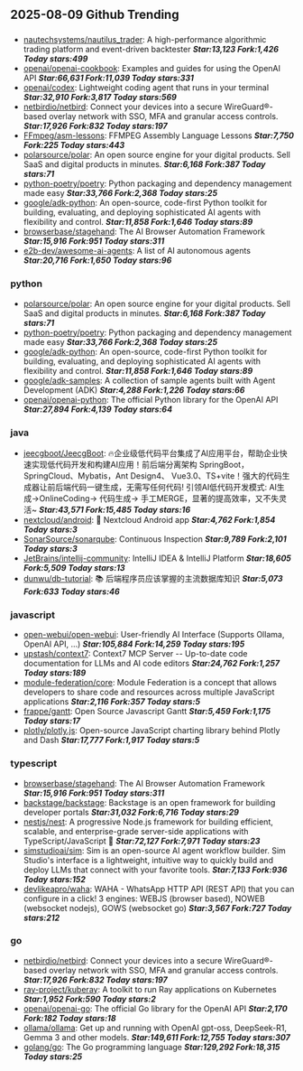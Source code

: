 ## 2025-08-09 Github Trending

### 
* [nautechsystems/nautilus_trader](https://github.com/nautechsystems/nautilus_trader): A high-performance algorithmic trading platform and event-driven backtester ***Star:13,123 Fork:1,426 Today stars:499***
* [openai/openai-cookbook](https://github.com/openai/openai-cookbook): Examples and guides for using the OpenAI API ***Star:66,631 Fork:11,039 Today stars:331***
* [openai/codex](https://github.com/openai/codex): Lightweight coding agent that runs in your terminal ***Star:32,910 Fork:3,817 Today stars:569***
* [netbirdio/netbird](https://github.com/netbirdio/netbird): Connect your devices into a secure WireGuard®-based overlay network with SSO, MFA and granular access controls. ***Star:17,926 Fork:832 Today stars:197***
* [FFmpeg/asm-lessons](https://github.com/FFmpeg/asm-lessons): FFMPEG Assembly Language Lessons ***Star:7,750 Fork:225 Today stars:443***
* [polarsource/polar](https://github.com/polarsource/polar): An open source engine for your digital products. Sell SaaS and digital products in minutes. ***Star:6,168 Fork:387 Today stars:71***
* [python-poetry/poetry](https://github.com/python-poetry/poetry): Python packaging and dependency management made easy ***Star:33,766 Fork:2,368 Today stars:25***
* [google/adk-python](https://github.com/google/adk-python): An open-source, code-first Python toolkit for building, evaluating, and deploying sophisticated AI agents with flexibility and control. ***Star:11,858 Fork:1,646 Today stars:89***
* [browserbase/stagehand](https://github.com/browserbase/stagehand): The AI Browser Automation Framework ***Star:15,916 Fork:951 Today stars:311***
* [e2b-dev/awesome-ai-agents](https://github.com/e2b-dev/awesome-ai-agents): A list of AI autonomous agents ***Star:20,716 Fork:1,650 Today stars:96***

### python
* [polarsource/polar](https://github.com/polarsource/polar): An open source engine for your digital products. Sell SaaS and digital products in minutes. ***Star:6,168 Fork:387 Today stars:71***
* [python-poetry/poetry](https://github.com/python-poetry/poetry): Python packaging and dependency management made easy ***Star:33,766 Fork:2,368 Today stars:25***
* [google/adk-python](https://github.com/google/adk-python): An open-source, code-first Python toolkit for building, evaluating, and deploying sophisticated AI agents with flexibility and control. ***Star:11,858 Fork:1,646 Today stars:89***
* [google/adk-samples](https://github.com/google/adk-samples): A collection of sample agents built with Agent Development (ADK) ***Star:4,288 Fork:1,226 Today stars:66***
* [openai/openai-python](https://github.com/openai/openai-python): The official Python library for the OpenAI API ***Star:27,894 Fork:4,139 Today stars:64***

### java
* [jeecgboot/JeecgBoot](https://github.com/jeecgboot/JeecgBoot): 🔥企业级低代码平台集成了AI应用平台，帮助企业快速实现低代码开发和构建AI应用！前后端分离架构 SpringBoot，SpringCloud、Mybatis，Ant Design4、 Vue3.0、TS+vite！强大的代码生成器让前后端代码一键生成，无需写任何代码! 引领AI低代码开发模式: AI生成->OnlineCoding-> 代码生成-> 手工MERGE，显著的提高效率，又不失灵活~ ***Star:43,571 Fork:15,485 Today stars:16***
* [nextcloud/android](https://github.com/nextcloud/android): 📱 Nextcloud Android app ***Star:4,762 Fork:1,854 Today stars:3***
* [SonarSource/sonarqube](https://github.com/SonarSource/sonarqube): Continuous Inspection ***Star:9,789 Fork:2,101 Today stars:3***
* [JetBrains/intellij-community](https://github.com/JetBrains/intellij-community): IntelliJ IDEA & IntelliJ Platform ***Star:18,605 Fork:5,509 Today stars:13***
* [dunwu/db-tutorial](https://github.com/dunwu/db-tutorial): 📚 后端程序员应该掌握的主流数据库知识 ***Star:5,073 Fork:633 Today stars:46***

### javascript
* [open-webui/open-webui](https://github.com/open-webui/open-webui): User-friendly AI Interface (Supports Ollama, OpenAI API, ...) ***Star:105,884 Fork:14,259 Today stars:195***
* [upstash/context7](https://github.com/upstash/context7): Context7 MCP Server -- Up-to-date code documentation for LLMs and AI code editors ***Star:24,762 Fork:1,257 Today stars:189***
* [module-federation/core](https://github.com/module-federation/core): Module Federation is a concept that allows developers to share code and resources across multiple JavaScript applications ***Star:2,116 Fork:357 Today stars:5***
* [frappe/gantt](https://github.com/frappe/gantt): Open Source Javascript Gantt ***Star:5,459 Fork:1,175 Today stars:17***
* [plotly/plotly.js](https://github.com/plotly/plotly.js): Open-source JavaScript charting library behind Plotly and Dash ***Star:17,777 Fork:1,917 Today stars:5***

### typescript
* [browserbase/stagehand](https://github.com/browserbase/stagehand): The AI Browser Automation Framework ***Star:15,916 Fork:951 Today stars:311***
* [backstage/backstage](https://github.com/backstage/backstage): Backstage is an open framework for building developer portals ***Star:31,032 Fork:6,716 Today stars:29***
* [nestjs/nest](https://github.com/nestjs/nest): A progressive Node.js framework for building efficient, scalable, and enterprise-grade server-side applications with TypeScript/JavaScript 🚀 ***Star:72,127 Fork:7,971 Today stars:23***
* [simstudioai/sim](https://github.com/simstudioai/sim): Sim is an open-source AI agent workflow builder. Sim Studio's interface is a lightweight, intuitive way to quickly build and deploy LLMs that connect with your favorite tools. ***Star:7,133 Fork:936 Today stars:152***
* [devlikeapro/waha](https://github.com/devlikeapro/waha): WAHA - WhatsApp HTTP API (REST API) that you can configure in a click! 3 engines: WEBJS (browser based), NOWEB (websocket nodejs), GOWS (websocket go) ***Star:3,567 Fork:727 Today stars:212***

### go
* [netbirdio/netbird](https://github.com/netbirdio/netbird): Connect your devices into a secure WireGuard®-based overlay network with SSO, MFA and granular access controls. ***Star:17,926 Fork:832 Today stars:197***
* [ray-project/kuberay](https://github.com/ray-project/kuberay): A toolkit to run Ray applications on Kubernetes ***Star:1,952 Fork:590 Today stars:2***
* [openai/openai-go](https://github.com/openai/openai-go): The official Go library for the OpenAI API ***Star:2,170 Fork:182 Today stars:18***
* [ollama/ollama](https://github.com/ollama/ollama): Get up and running with OpenAI gpt-oss, DeepSeek-R1, Gemma 3 and other models. ***Star:149,611 Fork:12,755 Today stars:307***
* [golang/go](https://github.com/golang/go): The Go programming language ***Star:129,292 Fork:18,315 Today stars:25***
